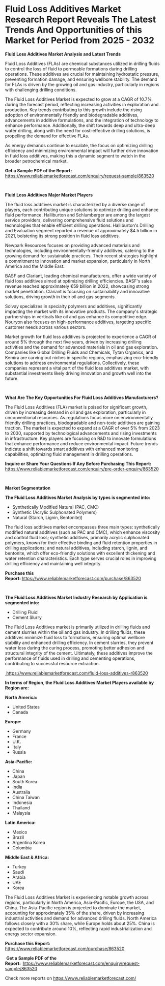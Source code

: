 <p><h1>Fluid Loss Additives Market Research Report Reveals The Latest Trends And Opportunities of this Market for Period from 2025 - 2032</h1></p><p><strong>Fluid Loss Additives Market Analysis and Latest Trends</strong></p>
<p><p>Fluid Loss Additives (FLAs) are chemical substances utilized in drilling fluids to control the loss of fluid to permeable formations during drilling operations. These additives are crucial for maintaining hydrostatic pressure, preventing formation damage, and ensuring wellbore stability. The demand for FLAs is driven by the growing oil and gas industry, particularly in regions with challenging drilling conditions.</p><p>The Fluid Loss Additives Market is expected to grow at a CAGR of 10.7% during the forecast period, reflecting increasing activities in exploration and production. Key trends contributing to this growth include the rising adoption of environmentally friendly and biodegradable additives, advancements in additive formulations, and the integration of technology to enhance performance. Additionally, the shift towards deep and ultra-deep water drilling, along with the need for cost-effective drilling solutions, is propelling the demand for effective FLAs.</p><p>As energy demands continue to escalate, the focus on optimizing drilling efficiency and minimizing environmental impact will further drive innovation in fluid loss additives, making this a dynamic segment to watch in the broader petrochemical market.</p></p>
<p><strong>Get a Sample PDF of the Report:&nbsp;</strong> <a href="https://www.reliablemarketforecast.com/enquiry/request-sample/863520?utm_campaign=1108&utm_medium=2&utm_source=Github&utm_content=ia&utm_term=30012025&utm_id=fluid-loss-additives">https://www.reliablemarketforecast.com/enquiry/request-sample/863520</a></p>
<p>&nbsp;</p>
<p><strong>Fluid Loss Additives Major Market Players</strong></p>
<p><p>The fluid loss additives market is characterized by a diverse range of players, each contributing unique solutions to optimize drilling and enhance fluid performance. Halliburton and Schlumberger are among the largest service providers, delivering comprehensive fluid solutions and technologies that enable efficient drilling operations. Halliburton's Drilling and Evaluation segment reported a revenue of approximately $4.5 billion in 2021, bolstering its strong position in fluid loss additives.</p><p>Newpark Resources focuses on providing advanced materials and technologies, including environmentally-friendly additives, catering to the growing demand for sustainable practices. Their recent strategies highlight a commitment to innovation and market expansion, particularly in North America and the Middle East.</p><p>BASF and Clariant, leading chemical manufacturers, offer a wide variety of fluid loss additives aimed at optimizing drilling efficiencies. BASF's sales revenue reached approximately €59 billion in 2022, showcasing strong market penetration. Clariant is focusing on sustainability and innovative solutions, driving growth in their oil and gas segments.</p><p>Solvay specializes in specialty polymers and additives, significantly impacting the market with its innovative products. The company's strategic partnerships in verticals like oil and gas enhance its competitive edge. Nouryon also focuses on high-performance additives, targeting specific customer needs across various sectors.</p><p>Market growth for fluid loss additives is projected to experience a CAGR of around 5% through the next five years, driven by increasing drilling activities and the demand for advanced materials in oil and gas exploration. Companies like Global Drilling Fluids and Chemicals, Tytan Organics, and Kemira are carving out niches in specific regions, emphasizing eco-friendly solutions to address environmental regulations. Collectively, these companies represent a vital part of the fluid loss additives market, with substantial investments likely driving innovation and growth well into the future.</p></p>
<p>&nbsp;</p>
<p><strong>What Are The Key Opportunities For Fluid Loss Additives Manufacturers?</strong></p>
<p><p>The Fluid Loss Additives (FLA) market is poised for significant growth, driven by increasing demand in oil and gas exploration, particularly in unconventional resources. As regulations focus more on environmentally friendly drilling practices, biodegradable and non-toxic additives are gaining traction. The market is expected to expand at a CAGR of over 5% from 2023 to 2030, supported by technological advancements and rising investments in infrastructure. Key players are focusing on R&D to innovate formulations that enhance performance and reduce environmental impact. Future trends indicate a shift towards smart additives with enhanced monitoring capabilities, optimizing fluid management in drilling operations.</p></p>
<p><strong>Inquire or Share Your Questions If Any Before Purchasing This Report:</strong> <a href="https://www.reliablemarketforecast.com/enquiry/pre-order-enquiry/863520?utm_campaign=1108&utm_medium=2&utm_source=Github&utm_content=ia&utm_term=30012025&utm_id=fluid-loss-additives">https://www.reliablemarketforecast.com/enquiry/pre-order-enquiry/863520</a></p>
<p>&nbsp;</p>
<p><strong>Market Segmentation</strong></p>
<p><strong>The Fluid Loss Additives Market Analysis by types is segmented into:</strong></p>
<p><ul><li>Synthetically Modified Natural (PAC, CMC)</li><li>Synthetic (Acrylic Sulphonated Polymers)</li><li>Natural (Starch, Lignin, Bentonite))</li></ul></p>
<p><p>The fluid loss additives market encompasses three main types: synthetically modified natural additives (such as PAC and CMC), which enhance viscosity and control fluid loss; synthetic additives, primarily acrylic sulphonated polymers, known for their effective binding and fluid retention properties in drilling applications; and natural additives, including starch, lignin, and bentonite, which offer eco-friendly solutions with excellent thickening and water retention characteristics. Each type serves crucial roles in improving drilling efficiency and maintaining well integrity.</p></p>
<p><strong>Purchase this Report:&nbsp;</strong><a href="https://www.reliablemarketforecast.com/purchase/863520?utm_campaign=1108&utm_medium=2&utm_source=Github&utm_content=ia&utm_term=30012025&utm_id=fluid-loss-additives">https://www.reliablemarketforecast.com/purchase/863520</a></p>
<p>&nbsp;</p>
<p><strong>The Fluid Loss Additives Market Industry Research by Application is segmented into:</strong></p>
<p><ul><li>Drilling Fluid</li><li>Cement Slurry</li></ul></p>
<p><p>The Fluid Loss Additives market is primarily utilized in drilling fluids and cement slurries within the oil and gas industry. In drilling fluids, these additives minimize fluid loss to formations, ensuring optimal wellbore stability and enhanced drilling efficiency. In cement slurries, they prevent water loss during the curing process, promoting better adhesion and structural integrity of the cement. Ultimately, these additives improve the performance of fluids used in drilling and cementing operations, contributing to successful resource extraction.</p></p>
<p><a href="https://www.reliablemarketforecast.com/fluid-loss-additives-r863520?utm_campaign=1108&utm_medium=2&utm_source=Github&utm_content=ia&utm_term=30012025&utm_id=fluid-loss-additives">&nbsp;https://www.reliablemarketforecast.com/fluid-loss-additives-r863520</a></p>
<p><strong>In terms of Region, the Fluid Loss Additives Market Players available by Region are:</strong></p>
<p>
    <p> <strong> North America: </strong>
        <ul>
            <li>United States</li>
            <li>Canada</li>
        </ul>
        </p> 
    <p> <strong> Europe: </strong>
        <ul>
            <li>Germany</li>
            <li>France</li>
            <li>U.K.</li>
            <li>Italy</li>
            <li>Russia</li>
        </ul>
        </p> 
    <p> <strong> Asia-Pacific: </strong>
        <ul>
            <li>China</li>
            <li>Japan</li>
            <li>South Korea</li>
            <li>India</li>
            <li>Australia</li>
            <li>China Taiwan</li>
            <li>Indonesia</li>
            <li>Thailand</li>
            <li>Malaysia</li>
        </ul>
        </p> 
    <p> <strong> Latin America: </strong>
        <ul>
            <li>Mexico</li>
            <li>Brazil</li>
            <li>Argentina Korea</li>
            <li>Colombia</li>
        </ul>
        </p> 
    <p> <strong> Middle East & Africa: </strong>
        <ul>
            <li>Turkey</li>
            <li>Saudi</li>
            <li>Arabia</li>
            <li>UAE</li>
            <li>Korea</li>
        </ul>
    </p>
    </p>
<p><p>The Fluid Loss Additives Market is experiencing notable growth across regions, particularly in North America, Asia-Pacific, Europe, the USA, and China. The Asia-Pacific region is projected to dominate the market, accounting for approximately 35% of the share, driven by increasing industrial activities and demand for advanced drilling fluids. North America follows closely with a 30% share, while Europe holds about 25%. China is expected to contribute around 10%, reflecting rapid industrialization and energy sector expansion.</p></p>
<p><strong>Purchase this Report: </strong><a href="https://www.reliablemarketforecast.com/purchase/863520?utm_campaign=1108&utm_medium=2&utm_source=Github&utm_content=ia&utm_term=30012025&utm_id=fluid-loss-additives">https://www.reliablemarketforecast.com/purchase/863520</a></p>
<p>&nbsp;<strong>Get a Sample PDF of the Report:&nbsp;&nbsp;</strong><a href="https://www.reliablemarketforecast.com/enquiry/request-sample/863520?utm_campaign=1108&utm_medium=2&utm_source=Github&utm_content=ia&utm_term=30012025&utm_id=fluid-loss-additives">https://www.reliablemarketforecast.com/enquiry/request-sample/863520</a></p>
<p><strong></strong></p>
<p>Check more reports on <a href="https://www.reliablemarketforecast.com/?utm_campaign=1108&utm_medium=2&utm_source=Github&utm_content=ia&utm_term=30012025&utm_id=fluid-loss-additives">https://www.reliablemarketforecast.com/</a></p>